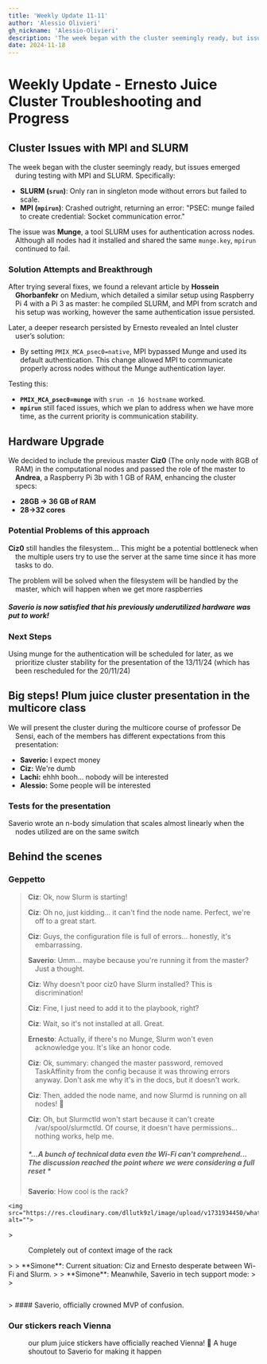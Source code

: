 ```yaml
---
title: 'Weekly Update 11-11'
author: 'Alessio Olivieri'
gh_nickname: 'Alessio-Olivieri'
description: 'The week began with the cluster seemingly ready, but issues emerged during testing with MPI and SLURM. Specifically'
date: 2024-11-18
---
```



# Weekly Update - Ernesto Juice Cluster Troubleshooting and Progress

## Cluster Issues with MPI and SLURM

The week began with the cluster seemingly ready, but issues emerged during testing with MPI and SLURM. Specifically:
- **SLURM (`srun`)**: Only ran in singleton mode without errors but failed to scale.
- **MPI (`mpirun`)**: Crashed outright, returning an error: "PSEC: munge failed to create credential: Socket communication error."

The issue was **Munge**, a tool SLURM uses for authentication across nodes. Although all nodes had it installed and shared the same `munge.key`, `mpirun` continued to fail.

### Solution Attempts and Breakthrough

After trying several fixes, we found a relevant article by **Hossein Ghorbanfekr** on Medium, which detailed a similar setup using Raspberry Pi 4 with a Pi 3 as master: he compiled SLURM, and MPI from scratch and his setup was working, however the same authentication issue persisted.

Later, a deeper research persisted by Ernesto revealed an Intel cluster user’s solution:
- By setting `PMIX_MCA_psec0=native`, MPI bypassed Munge and used its default authentication. This change allowed MPI to communicate properly across nodes without the Munge authentication layer.

Testing this:
- **`PMIX_MCA_psec0=munge`** with `srun -n 16 hostname` worked.
- **`mpirun`** still faced issues, which we plan to address when we have more time, as the current priority is communication stability.

## Hardware Upgrade

We decided to include the previous master **Ciz0** (The only node with 8GB of RAM) in the computational nodes and passed the role of the master to **Andrea**, a Raspberry Pi 3b with 1 GB of RAM, enhancing the cluster specs:
- **28GB -> 36 GB of RAM**
- **28->32 cores**

### Potential Problems of this approach
**Ciz0** still handles the filesystem... This might be a potential bottleneck when the multiple users try to use the server at the same time since it has more tasks to do.

The problem will be solved when the filesystem will be handled by the master, which will happen when we get more raspberries

##### Saverio is now satisfied that his previously underutilized hardware was put to work! 

### Next Steps

Using munge for the authentication will be scheduled for later, as we prioritize cluster stability for the presentation of the 13/11/24 (which has been rescheduled for the 20/11/24)

## Big steps! Plum juice cluster presentation in the multicore class
We will present the cluster during the multicore course of professor De Sensi, each of the members has different expectations from this presentation:
- **Saverio:** I expect money
- **Ciz:** We're dumb
- **Lachi:** ehhh booh... nobody will be interested
- **Alessio:** Some people will be interested

### Tests for the presentation
Saverio wrote an n-body simulation that scales almost linearly when the nodes utilized are on the same switch

## Behind the scenes
### Geppetto
> **Ciz**: Ok, now Slurm is starting!  
> 
> **Ciz**: Oh no, just kidding... it can't find the node name. Perfect, we're off to a great start.  
> 
> **Ciz**: Guys, the configuration file is full of errors... honestly, it's embarrassing.
> 
>  **Saverio**: Umm... maybe because you're running it from the master? Just a thought.  
> 
> **Ciz**: Why doesn't poor ciz0 have Slurm installed? This is discrimination!  
> 
> **Ciz**: Fine, I just need to add it to the playbook, right?  
> 
> **Ciz**: Wait, so it's not installed at all. Great. 
>
> **Ernesto**: Actually, if there's no Munge, Slurm won't even acknowledge you. It's like an honor code.  
>
> **Ciz**: Ok, summary: changed the master password, removed TaskAffinity from the config because it was throwing errors anyway. Don't ask me why it's in the docs, but it doesn't work.  
> 
> **Ciz**: Then, added the node name, and now Slurmd is running on all nodes! 🎉  
> 
> **Ciz**: Oh, but Slurmctld won't start because it can't create /var/spool/slurmctld. Of course, it doesn't have permissions... nothing works, help me.  
> ##### *...A bunch of technical data even the Wi-Fi can't comprehend... The discussion reached the point where we were considering a full reset * 
> **Saverio**: How cool is the rack?
> <figure class="not-centerd">
    <img src="https://res.cloudinary.com/dllutk9zl/image/upload/v1731934450/whatsapp1_gthkxh.jpg" alt="">
</figure>  
> <figure>
    <img src="https://res.cloudinary.com/dllutk9zl/image/upload/v1731934451/whatsapp2_dgibey.jpg" alt="">
    <figcaption>Completely out of context image of the rack</figcaption>
</figure>
> 
> **Simone**: Current situation: Ciz and Ernesto desperate between Wi-Fi and Slurm.
> 
> **Simone**: Meanwhile, Saverio in tech support mode:  
> 
> <figure class="not-centerd">
    <img src="https://res.cloudinary.com/dllutk9zl/image/upload/v1731934453/geppetto_onkzgq.jpg" alt="">
</figure>  
> 
#### Saverio, officially crowned MVP of confusion.  

### Our stickers reach Vienna
<figure>
    <img src="https://res.cloudinary.com/dllutk9zl/image/upload/v1731934454/Vienna_bq6vtc.jpg" alt="">
    <figcaption>our plum juice stickers have officially reached Vienna! 🎉 A huge shoutout to Saverio for making it happen</figcaption>
</figure>

<style>
p {
  text-indent: -1em;
  padding-left: 1em;
}
<\style>


::credits{:authors= '[{"name":"Alessio Olivieri","github_nickname":"Alessio-Olivieri"}]'}
::
dinary.com/dllutk9zl/image/upload/v1731934453/geppetto_onkzgq.jpg" alt="">
</figure>  
> 
#### Saverio, officially crowned MVP of confusion.  

### Our stickers reach Vienna
<figure>
    <img src="https://res.cloudinary.com/dllutk9zl/image/upload/v1731934454/Vienna_bq6vtc.jpg" alt="">
    <figcaption>our plum juice stickers have officially reached Vienna! 🎉 A huge shoutout to Saverio for making it happen</figcaption>
</figure>

<style>
p {
  text-indent: -1em;
  padding-left: 1em;
}
<\style>

